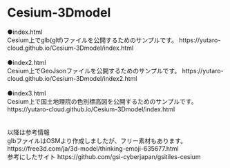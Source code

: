 # Cesium-3Dmodel
<div>
  ●index.html<br>
  Cesium上でglb(gltf)ファイルを公開するためのサンプルです。
  https://yutaro-cloud.github.io/Cesium-3Dmodel/index.html
</div><br>

<div>
  ●index2.html<br>
  Cesium上でGeoJsonファイルを公開するためのサンプルです。
  https://yutaro-cloud.github.io/Cesium-3Dmodel/index2.html
</div><br>

<div>
  ●index3.html<br>
  Cesium上で国土地理院の色別標高図を公開するためのサンプルです。
  https://yutaro-cloud.github.io/Cesium-3Dmodel/index.html
</div><br><br>

<div>以降は参考情報<div>
<div>
  glbファイルはOSMより作成しましたが、フリー素材もあります。
  https://free3d.com/ja/3d-model/thinking-emoji-635677.html
</div><div>
  参考にしたサイト    https://github.com/gsi-cyberjapan/gsitiles-cesium
</div>
